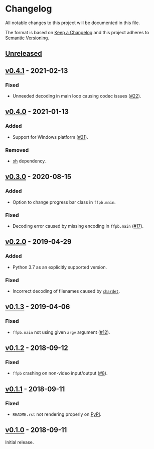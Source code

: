 # Changelog

All notable changes to this project will be documented in this file.

The format is based on [Keep a Changelog](http://keepachangelog.com) and
this project adheres to [Semantic Versioning](http://semver.org/spec/v2.0.0.html).


## [Unreleased]
[Unreleased]: https://github.com/althonos/ffpb/compare/v0.4.1...HEAD


## [v0.4.1] - 2021-02-13
[v0.4.1]: https://github.com/althonos/ffpb/compare/v0.4.0...v0.4.1

### Fixed
- Unneeded decoding in main loop causing codec issues ([#22](https://github.com/althonos/ffpb/issues/22)).


## [v0.4.0] - 2021-01-13
[v0.4.0]: https://github.com/althonos/ffpb/compare/v0.3.0...v0.4.0

### Added
-   Support for Windows platform ([#21](https://github.com/althonos/ffpb/pull/21)).

### Removed
- [sh](https://pypi.org/project/sh) dependency.


## [v0.3.0] - 2020-08-15
[v0.3.0]: https://github.com/althonos/ffpb/compare/v0.2.0...v0.3.0

### Added
-   Option to change progress bar class in `ffpb.main`.

### Fixed
- Decoding error caused by missing encoding in `ffpb.main` ([#17](https://github.com/althonos/ffpb/issues/17)).


## [v0.2.0] - 2019-04-29
[v0.2.0]: https://github.com/althonos/ffpb/compare/v0.1.3...v0.2.0

### Added
- Python 3.7 as an explicitly supported version.

### Fixed
- Incorrect decoding of filenames caused by [`chardet`](https://pypi.org/project/chardet/).


## [v0.1.3] - 2019-04-06
[v0.1.3]: https://github.com/althonos/ffpb/compare/v0.1.2...v0.1.3

### Fixed
- `ffpb.main` not using given `argv` argument ([#12](https://github.com/althonos/ffpb/pull/12)).


## [v0.1.2] - 2018-09-12
[v0.1.2]: https://github.com/althonos/ffpb/compare/v0.1.1...v0.1.2

### Fixed
- `ffpb` crashing on non-video input/output ([#8](https://github.com/althonos/ffpb/issues/8)).


## [v0.1.1] - 2018-09-11
[v0.1.1]: https://github.com/althonos/ffpb/compare/v0.1.0...v0.1.1

### Fixed
- `README.rst` not rendering properly on [PyPI](https://pypi.org/project/ffpb).


## [v0.1.0] - 2018-09-11
[v0.1.0]: https://github.com/althonos/ffpb/compare/dacd42a...v0.1.0

Initial release.
